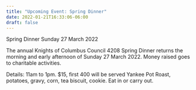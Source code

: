 ```yaml
---
title: "Upcoming Event: Spring Dinner"
date: 2022-01-21T16:33:06-06:00
draft: false
---
```

Spring Dinner Sunday 27 March 2022
<!--more-->
The annual Knights of Columbus Council 4208 Spring Dinner returns the morning and early afternoon of Sunday 27 March 2022. Money raised goes to charitable activities.

Details:
11am to 1pm. $15, first 400 will be served Yankee Pot Roast, potatoes, gravy, corn, tea biscuit, cookie. Eat in or carry out.